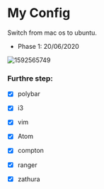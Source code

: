 # My Config

Switch from mac os to ubuntu. 


+ Phase 1: 20/06/2020


![1592565749](https://user-images.githubusercontent.com/65656564/85128353-fc53ae80-b228-11ea-8b6b-204812006da6.png)

### Furthre step:
- [x] polybar 
- [x] i3  
- [x] vim 
- [x] Atom
- [x] compton
- [x] ranger
- [x] zathura

